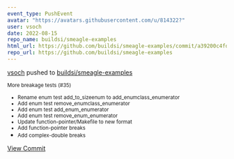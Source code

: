 ```yaml
---
event_type: PushEvent
avatar: "https://avatars.githubusercontent.com/u/814322?"
user: vsoch
date: 2022-08-15
repo_name: buildsi/smeagle-examples
html_url: https://github.com/buildsi/smeagle-examples/commit/a39200c4fdd23cff694274dc59ca77216c72f4a4
repo_url: https://github.com/buildsi/smeagle-examples
---
```


<a href='https://github.com/vsoch' target='_blank'>vsoch</a> pushed to <a href='https://github.com/buildsi/smeagle-examples' target='_blank'>buildsi/smeagle-examples</a>

<small>More breakage tests (#35)

* Rename enum test add_to_sizeenum to add_enumclass_enumerator
* Add enum test remove_enumclass_enumerator
* Add enum test add_enum_enumerator
* Add enum test remove_enum_enumerator
* Update function-pointer/Makefile to new format
* Add function-pointer breaks
* Add complex-double breaks</small>

<a href='https://github.com/buildsi/smeagle-examples/commit/a39200c4fdd23cff694274dc59ca77216c72f4a4' target='_blank'>View Commit</a>